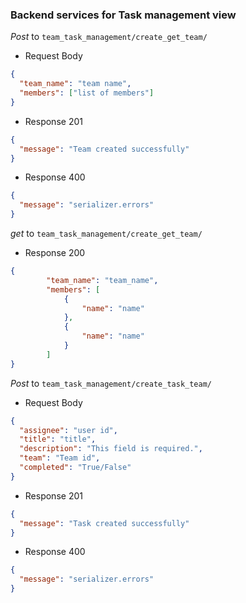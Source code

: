 ### Backend services for Task management view

_Post_ to `team_task_management/create_get_team/`

- Request Body

```json
{
  "team_name": "team name",
  "members": ["list of members"]
}
```

- Response 201

```json
{
  "message": "Team created successfully"
}
```

- Response 400

```json
{
  "message": "serializer.errors"
}
```

_get_ to `team_task_management/create_get_team/`

- Response 200

```json
{
		"team_name": "team_name",
		"members": [
			{
				"name": "name"
			},
			{
				"name": "name"
			}
		]
}


```

_Post_ to `team_task_management/create_task_team/`

- Request Body

```json
{
  "assignee": "user id",
  "title": "title",
  "description": "This field is required.",
  "team": "Team id",
  "completed": "True/False"
}
```

- Response 201

```json
{
  "message": "Task created successfully"
}
```

- Response 400

```json
{
  "message": "serializer.errors"
}
```
